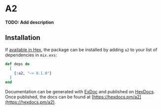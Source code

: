 # A2

**TODO: Add description**

## Installation

If [available in Hex](https://hex.pm/docs/publish), the package can be installed
by adding `a2` to your list of dependencies in `mix.exs`:

```elixir
def deps do
  [
    {:a2, "~> 0.1.0"}
  ]
end
```

Documentation can be generated with [ExDoc](https://github.com/elixir-lang/ex_doc)
and published on [HexDocs](https://hexdocs.pm). Once published, the docs can
be found at [https://hexdocs.pm/a2](https://hexdocs.pm/a2).

